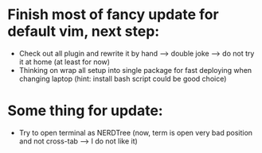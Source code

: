 # Finish most of fancy update for default vim, next step:

- Check out all plugin and rewrite it by hand --> double joke --> do not try it at home (at least for now)
- Thinking on wrap all setup into single package for fast deploying when changing laptop (hint: install bash script could be good choice)

# Some thing for update:

- Try to open terminal as NERDTree (now, term is open very bad position and not cross-tab --> I do not like it)
